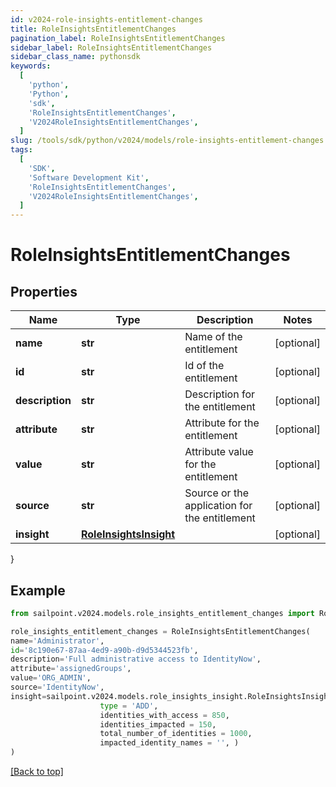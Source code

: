 ```yaml
---
id: v2024-role-insights-entitlement-changes
title: RoleInsightsEntitlementChanges
pagination_label: RoleInsightsEntitlementChanges
sidebar_label: RoleInsightsEntitlementChanges
sidebar_class_name: pythonsdk
keywords:
  [
    'python',
    'Python',
    'sdk',
    'RoleInsightsEntitlementChanges',
    'V2024RoleInsightsEntitlementChanges',
  ]
slug: /tools/sdk/python/v2024/models/role-insights-entitlement-changes
tags:
  [
    'SDK',
    'Software Development Kit',
    'RoleInsightsEntitlementChanges',
    'V2024RoleInsightsEntitlementChanges',
  ]
---
```


# RoleInsightsEntitlementChanges

## Properties

| Name | Type | Description | Notes |
| --- | --- | --- | --- |
| **name** | **str** | Name of the entitlement | [optional] |
| **id** | **str** | Id of the entitlement | [optional] |
| **description** | **str** | Description for the entitlement | [optional] |
| **attribute** | **str** | Attribute for the entitlement | [optional] |
| **value** | **str** | Attribute value for the entitlement | [optional] |
| **source** | **str** | Source or the application for the entitlement | [optional] |
| **insight** | [**RoleInsightsInsight**](role-insights-insight) |  | [optional] |

}

## Example

```python
from sailpoint.v2024.models.role_insights_entitlement_changes import RoleInsightsEntitlementChanges

role_insights_entitlement_changes = RoleInsightsEntitlementChanges(
name='Administrator',
id='8c190e67-87aa-4ed9-a90b-d9d5344523fb',
description='Full administrative access to IdentityNow',
attribute='assignedGroups',
value='ORG_ADMIN',
source='IdentityNow',
insight=sailpoint.v2024.models.role_insights_insight.RoleInsightsInsight(
                    type = 'ADD',
                    identities_with_access = 850,
                    identities_impacted = 150,
                    total_number_of_identities = 1000,
                    impacted_identity_names = '', )
)

```

[[Back to top]](#)
